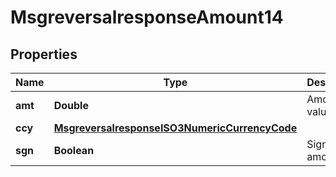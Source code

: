 

# MsgreversalresponseAmount14

## Properties

Name | Type | Description | Notes
------------ | ------------- | ------------- | -------------
**amt** | **Double** | Amount value. |  [optional]
**ccy** | [**MsgreversalresponseISO3NumericCurrencyCode**](MsgreversalresponseISO3NumericCurrencyCode.md) |  |  [optional]
**sgn** | **Boolean** | Sign of the amount. |  [optional]



